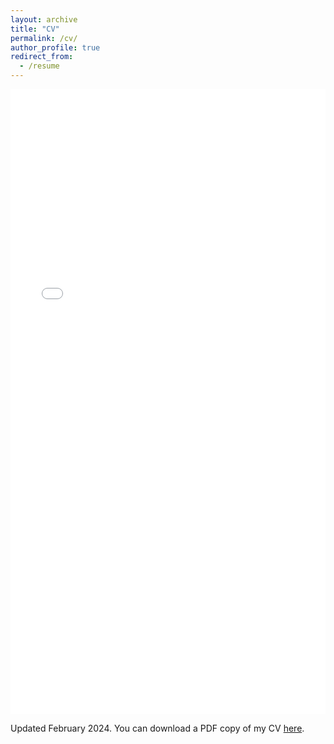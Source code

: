 ```yaml
---
layout: archive
title: "CV"
permalink: /cv/
author_profile: true
redirect_from:
  - /resume
---
```






<iframe src="/files/Krzysztof_Stopka_CV.pdf" width="100%" height="1000" frameborder="no" border="0" marginwidth="0" marginheight="0"></iframe>

Updated February 2024. You can download a PDF copy of my CV [here](/files/Krzysztof_Stopka_CV.pdf).
